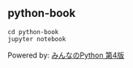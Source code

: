 ## python-book

```
cd python-book
jupyter notebook
```

Powered by: <a href="https://www.amazon.co.jp/dp/product/479738946X/" target="_blank">みんなのPython 第4版</a>
